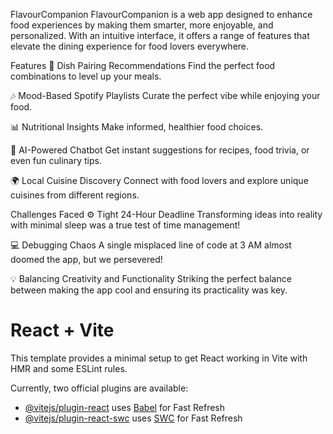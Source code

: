 FlavourCompanion
FlavourCompanion is a web app designed to enhance food experiences by making them smarter, more enjoyable, and personalized. With an intuitive interface, it offers a range of features that elevate the dining experience for food lovers everywhere.

Features
🍴 Dish Pairing Recommendations
Find the perfect food combinations to level up your meals.

🎶 Mood-Based Spotify Playlists
Curate the perfect vibe while enjoying your food.

📊 Nutritional Insights
Make informed, healthier food choices.

💬 AI-Powered Chatbot
Get instant suggestions for recipes, food trivia, or even fun culinary tips.

🌍 Local Cuisine Discovery
Connect with food lovers and explore unique cuisines from different regions.

Challenges Faced
⚙️ Tight 24-Hour Deadline
Transforming ideas into reality with minimal sleep was a true test of time management!

💻 Debugging Chaos
A single misplaced line of code at 3 AM almost doomed the app, but we persevered!

💡 Balancing Creativity and Functionality
Striking the perfect balance between making the app cool and ensuring its practicality was key.


























# React + Vite

This template provides a minimal setup to get React working in Vite with HMR and some ESLint rules.

Currently, two official plugins are available:

- [@vitejs/plugin-react](https://github.com/vitejs/vite-plugin-react/blob/main/packages/plugin-react/README.md) uses [Babel](https://babeljs.io/) for Fast Refresh
- [@vitejs/plugin-react-swc](https://github.com/vitejs/vite-plugin-react-swc) uses [SWC](https://swc.rs/) for Fast Refresh

